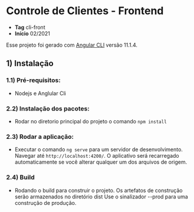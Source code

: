 # Controle de Clientes - Frontend
- **Tag** cli-front
- **Início** 02/2021

Esse projeto foi gerado com [Angular CLI](https://github.com/angular/angular-cli) versão 11.1.4.

## 1) Instalação

### 1.1) Pré-requisitos:

  - Nodejs e Anglular Cli

### 2.2) Instalação dos pacotes: 

  - Rodar no diretorio principal do projeto o comando `npm install`

### 2.3) Rodar a aplicação: 

  - Executar o comando `ng serve` para um servidor de desenvolvimento. Navegar até `http://localhost:4200/`. O aplicativo será recarregado automaticamente se você alterar qualquer um dos arquivos de origem.

### 2.4) Build

  - Rodando o build para construir o projeto. Os artefatos de construção serão armazenados no diretório dist Use o sinalizador --prod para uma construção de produção.

